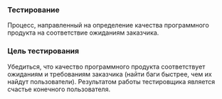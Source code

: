 ### Тестирование
Процесс, направленный на определение качества программного продукта на соответствие ожиданиям заказчика.   
### Цель тестирования 
Убедиться, что качество программного продукта соответствует ожиданиям и требованиям заказчика (найти баги быстрее, чем их найдут пользователи). Результатом работы тестировщика является счастье конечного пользователя. 
